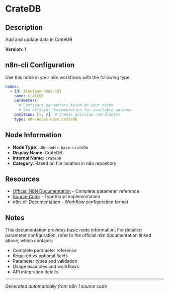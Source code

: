 # CrateDB

## Description

Add and update data in CrateDB

**Version**: 1

## n8n-cli Configuration

Use this node in your n8n workflows with the following type:

```yaml
nodes:
  - id: ${unique-node-id}
    name: CrateDB
    parameters:
      # Configure parameters based on your needs
      # See official documentation for available options
    position: [x, y]  # Canvas position coordinates
    type: n8n-nodes-base.crateDb
```

## Node Information

- **Node Type**: `n8n-nodes-base.crateDb`
- **Display Name**: CrateDB
- **Internal Name**: `crateDb`
- **Category**: Based on file location in n8n repository

## Resources

- [Official N8N Documentation](https://docs.n8n.io/integrations/builtin/app-nodes/n8n-nodes-base.cratedb/) - Complete parameter reference
- [Source Code](https://github.com/n8n-io/n8n/blob/master/packages/nodes-base/nodes/CrateDb/CrateDb.node.ts) - TypeScript implementation
- [n8n-cli Documentation](https://github.com/edenreich/n8n-cli) - Workflow configuration format

## Notes

This documentation provides basic node information. For detailed parameter configuration, 
refer to the official n8n documentation linked above, which contains:

- Complete parameter reference
- Required vs optional fields
- Parameter types and validation
- Usage examples and workflows
- API integration details

---
*Generated automatically from n8n 1 source code*
